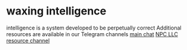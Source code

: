 # waxing intelligence

 intelligence is a system developed to be perpetually correct
 Additional resources are available in our Telegram channels
 [main chat](https://t.me/joinchat/GfA7KhLMGy3ESka2QraMgQ)
 [NPC LLC resource channel](https://t.me/joinchat/AAAAAEXanFkrwQOx_9x4Ww)
